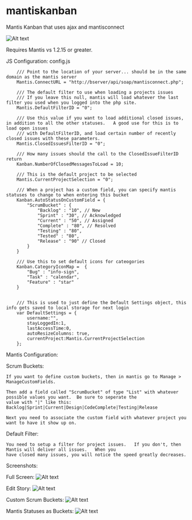 mantiskanban
============

Mantis Kanban that uses ajax and mantisconnect

![Alt text](https://raw.github.com/cgaspard/mantiskanban/master/images/mantis_logo.png "Logo")

Requires Mantis vs 1.2.15 or greater.

JS Configuration: config.js

        /// Point to the location of your server... should be in the same domain as the mantis server
        Mantis.ConnectURL = "http://bserver/api/soap/mantisconnect.php";

        /// The default filter to use when loading a projects issues
        /// If you leave this null, mantis will load whatever the last filter you used when you logged into the php site.
        Mantis.DefaultFilterID = "0";

        /// Use this value if you want to load additional closed issues, in addition to all the other statuses.   A good use for this is to load open issues 
        /// with DefaultFilterID, and load certain number of recently closed issues with these parameters.
        Mantis.ClosedIssuesFilterID = "0";

        /// How many issues should the call to the ClosedIssueFilterID return
        Kanban.NumberOfClosedMessagesToLoad = 10;

        /// This is the default project to be selected
        Mantis.CurrentProjectSelection = "0";

        /// When a project has a custom field, you can specify mantis statuses to change to when entering this bucket
        Kanban.AutoStatusOnCustomField = {
            "ScrumBucket" : {
                "Backlog" : "10", // New
                "Sprint" : "30", // Acknowledged
                "Current" : "50", // Assigned
                "Complete" : "80", // Resolved
                "Testing" : "80",
                "Tested" : "80",
                "Release" : "90" // Closed
            }
        }

        /// Use this to set default icons for cateogories
        Kanban.CategoryIconMap =  {
            "Bug" : "info-sign",
            "Task" : "calendar",
            "Feature" : "star"
        }


        /// This is used to just define the Default Settings object, this info gets saved to local storage for next login
        var DefaultSettings = {
            username:"",
            stayLoggedIn:1,
            lastAccessTime:0,
            autoResizeColumns: true,
            currentProject:Mantis.CurrentProjectSelection
        };


Mantis Configuration:

  Scrum Buckets:
  
    If you want to define custom buckets, then in mantis go to Manage > ManageCustomFields.
  
    Then add a field called "ScrumBucket" of type "List" with whatever possible values you want.  Be sure to seperate the
    value with "|" like this: Backlog|Sprint|Current|Design|CodeComplete|Testing|Release
    
    Next you need to associate the custom field with whatever project you want to have it show up on.

  Default Filter:

    You need to setup a filter for project issues.   If you don't, then Mantis will deliver all issues.   When you
    have closed many issues, you will notice the speed greatly decreases.

  Screenshots:

Full Screen:
![Alt text](https://raw.github.com/cgaspard/mantiskanban/master/screenshots/screen1.png "Optional title")

Edit Story:
![Alt text](https://raw.github.com/cgaspard/mantiskanban/master/screenshots/screen2.png "Optional title")

Custom Scrum Buckets:
![Alt text](https://raw.github.com/cgaspard/mantiskanban/master/screenshots/screen3.png "Optional title")

Mantis Statuses as Buckets:
![Alt text](https://raw.github.com/cgaspard/mantiskanban/master/screenshots/screen4.png "Optional title")
